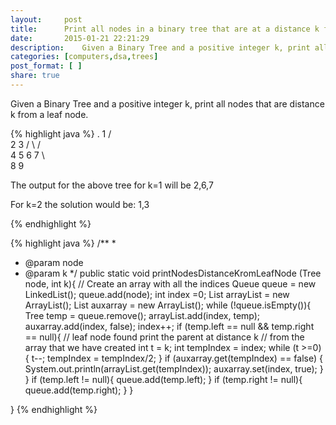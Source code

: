 ```yaml
---
layout:     post
title:      Print all nodes in a binary tree that are at a distance k from a leaf node
date:       2015-01-21 22:21:29
description:    Given a Binary Tree and a positive integer k, print all nodes that are distance k from a leaf node. 
categories: [computers,dsa,trees]
post_format: [ ]
share: true
---
```

Given a Binary Tree and a positive integer k, print all nodes that are distance k from a leaf node. 

{% highlight java %}
	  .
          1
        /    \
       2      3
      / \    / \
     4   5  6   7
             \   \
              8   9


The output for the above tree for k=1 will be
2,6,7

For k=2 the solution would be:
1,3


{% endhighlight %}

{% highlight java %}
 /**
 *
 * @param node
 * @param k
 */
public static void printNodesDistanceKromLeafNode (Tree node, int k){
    // Create an array with all the indices
    Queue<Tree> queue = new LinkedList<Tree>();
    queue.add(node);
    int index =0;
    List arrayList = new ArrayList();
    List auxarray = new ArrayList();
    while (!queue.isEmpty()){
        Tree temp = queue.remove();
        arrayList.add(index, temp);
        auxarray.add(index, false);
        index++;
        if (temp.left == null && temp.right == null){
            // leaf node found print the parent at distance k
            // from the array that we have created
            int t = k;
            int tempIndex = index;
            while (t >=0) {
                t--;
                tempIndex = tempIndex/2;
            }
            if (auxarray.get(tempIndex) == false) {
                System.out.println(arrayList.get(tempIndex));
                auxarray.set(index, true);
            }
        }
        if (temp.left != null){
            queue.add(temp.left);
        }
        if (temp.right != null){
            queue.add(temp.right);
        }
    }

}
{% endhighlight %}
